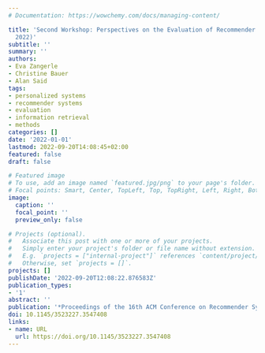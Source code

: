 ```yaml
---
# Documentation: https://wowchemy.com/docs/managing-content/

title: 'Second Workshop: Perspectives on the Evaluation of Recommender Systems (PERSPECTIVES
  2022)'
subtitle: ''
summary: ''
authors:
- Eva Zangerle
- Christine Bauer
- Alan Said
tags:
- personalized systems
- recommender systems
- evaluation
- information retrieval
- methods
categories: []
date: '2022-01-01'
lastmod: 2022-09-20T14:08:45+02:00
featured: false
draft: false

# Featured image
# To use, add an image named `featured.jpg/png` to your page's folder.
# Focal points: Smart, Center, TopLeft, Top, TopRight, Left, Right, BottomLeft, Bottom, BottomRight.
image:
  caption: ''
  focal_point: ''
  preview_only: false

# Projects (optional).
#   Associate this post with one or more of your projects.
#   Simply enter your project's folder or file name without extension.
#   E.g. `projects = ["internal-project"]` references `content/project/deep-learning/index.md`.
#   Otherwise, set `projects = []`.
projects: []
publishDate: '2022-09-20T12:08:22.876583Z'
publication_types:
- '1'
abstract: ''
publication: '*Proceedings of the 16th ACM Conference on Recommender Systems*'
doi: 10.1145/3523227.3547408
links:
- name: URL
  url: https://doi.org/10.1145/3523227.3547408
---
```

